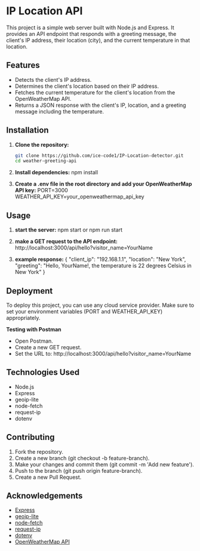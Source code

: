 # IP Location API

This project is a simple web server built with Node.js and Express. It provides an API endpoint that responds with a greeting message, the client's IP address, their location (city), and the current temperature in that location.

## Features

- Detects the client's IP address.
- Determines the client's location based on their IP address.
- Fetches the current temperature for the client's location from the OpenWeatherMap API.
- Returns a JSON response with the client's IP, location, and a greeting message including the temperature.

## Installation

1. **Clone the repository:**
   ```sh
   git clone https://github.com/ice-code1/IP-Location-detector.git
   cd weather-greeting-api

2. **Install dependencies:**
    npm install

3. **Create a .env file in the root directory and add your OpenWeatherMap API key:**
    PORT=3000
    WEATHER_API_KEY=your_openweathermap_api_key

## Usage

1. **start the server:**
   npm start or npm run start
 
2. **make a GET request to the API endpoint:**
    http://localhost:3000/api/hello?visitor_name=YourName
    

3. **example response:**
    {
    "client_ip": "192.168.1.1",
    "location": "New York",
    "greeting": "Hello, YourName!, the temperature is 22 degrees Celsius in New York"
    }

## Deployment
To deploy this project, you can use any cloud service provider. Make sure to set your environment variables (PORT and WEATHER_API_KEY) appropriately.

 **Testing with Postman**
- Open Postman.
- Create a new GET request.
- Set the URL to:
    http://localhost:3000/api/hello?visitor_name=YourName
    
## Technologies Used
- Node.js
- Express
- geoip-lite
- node-fetch
- request-ip
- dotenv

## Contributing

1. Fork the repository.
2. Create a new branch (git checkout -b feature-branch).
3. Make your changes and commit them (git commit -m 'Add new feature').
4. Push to the branch (git push origin feature-branch).
5. Create a new Pull Request.

## Acknowledgements

- [Express](https://expressjs.com/)
- [geoip-lite](https://www.npmjs.com/package/geoip-lite)
- [node-fetch](https://www.npmjs.com/package/node-fetch)
- [request-ip](https://www.npmjs.com/package/request-ip)
- [dotenv](https://www.npmjs.com/package/dotenv)
- [OpenWeatherMap API](https://openweathermap.org/api)


